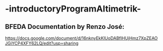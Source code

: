 # -introductoryProgramAltimetrik-

## BFEDA Documentation by Renzo José:

https://docs.google.com/document/d/16nknyEkKlUoDABfIHUjHmz7XpZEAOJGiYCP4XFY62LQ/edit?usp=sharing
